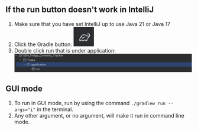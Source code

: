 ## If the run button doesn't work in IntelliJ
1. Make sure that you have set IntelliJ up to use Java 21 or Java 17
2. Click the Gradle button: ![Gradle Elephant](readme_images/gradle.png)
3. Double click run that is under application: ![Gradle tab in IntelliJ](readme_images/gradle_tab.png)

## GUI mode
1. To run in GUI mode, run by using the command `./gradlew run --args="i"` in the terminal.
2. Any other argument, or no argument, will make it run in command line mode.